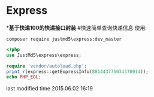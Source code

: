 Express
=======
***基于快递100的快递接口封装**
#快速简单查询快递信息
使用:
```shell
composer require justmd5\express:dev_master
```
```php
<?php
use JustMd5\express\express;

require 'vendor/autoload.php';
print_r(express::getExpressInfo(881443775034378914));
echo PHP_EOL;
```
last modified time 2015.06.02 16:19
